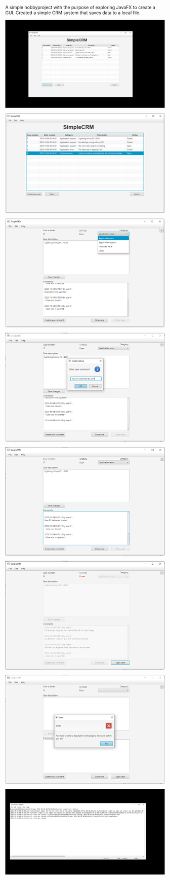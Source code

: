  A simple hobbyproject with the purpose of exploring JavaFX to create a GUI. 
 Created a simple CRM system that saves data to a local file. 
 
![img1](SimpleCRMImages/CRM0.PNG)

![img1](SimpleCRMImages/CRM1.PNG)

![img1](SimpleCRMImages/CRM2.PNG)

![img1](SimpleCRMImages/CRM3.PNG)

![img1](SimpleCRMImages/CRM4.PNG)

![img1](SimpleCRMImages/CRM5.PNG)

![img1](SimpleCRMImages/CRM6.PNG)

![img1](SimpleCRMImages/CRM7.PNG)
